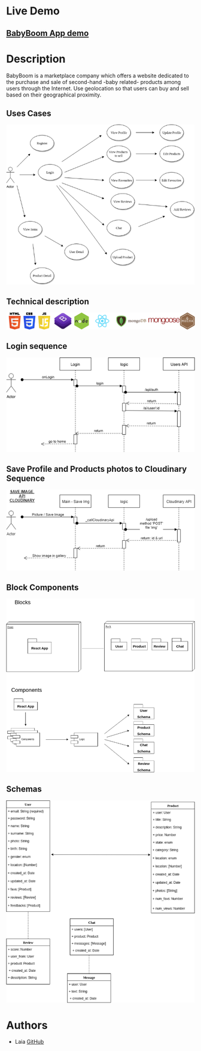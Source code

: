 # Live Demo 
## [BabyBoom App demo](http://babyboom.surge.sh/#/)

# Description
BabyBoom is a marketplace company which offers a website dedicated to the purchase and sale of second-hand -baby related- products among users through the Internet. Use geolocation so that users can buy and sell based on their geographical proximity.


## Uses Cases

![USES CASES](docs/images/babyboom_use_cases.png)


## Technical description

![TECHNICAL DESCRIPTION](docs/images/html5-side.png)


## Login sequence

![LOGIN](docs/images/babyboom_login.png)


## Save Profile and Products photos to Cloudinary Sequence

![CLOUDINARY IMAGE](docs/images/babyboom_saveImage_sequence.png)


## Block Components

![BLOCK COMPONENTS](docs/images/babyboom_blocks_component.png)


## Schemas

![SchEMAS](docs/images/babyboom_schema.png)



# Authors

- Laia [GitHub](https://github.com/laia89)


